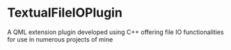 # TextualFileIOPlugin
A QML extension plugin developed using C++ offering file IO functionalities for use in numerous projects of mine
